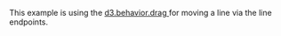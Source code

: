 This example is using the [d3.behavior.drag ](https://github.com/d3/d3/wiki/Drag-Behavior) for moving a line via the line endpoints.
